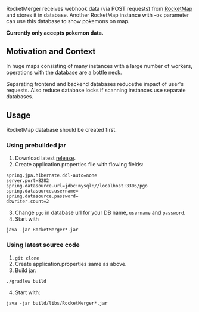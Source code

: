 RocketMerger receives webhook data (via POST requests) from
[RocketMap](https://github.com/RocketMap/RocketMap) and stores it in database.
Another RocketMap instance with -os parameter can use this database to show pokemons on map.

**Currently only accepts pokemon data.**
## Motivation and Context 
In huge maps consisting of many instances  with a large number of workers,
operations with the database are a bottle neck.

Separating frontend and backend databases reducethe impact of user's requests.
Also reduce database locks if scanning instances use separate databases.

## Usage
RocketMap database should be created first.
### Using prebuilded jar
1. Download latest [release](https://github.com/codename-art/RocketMerger/releases).
2. Create application.properties file with flowing fields:
```properties
spring.jpa.hibernate.ddl-auto=none
server.port=8282
spring.datasource.url=jdbc:mysql://localhost:3306/pgo
spring.datasource.username=
spring.datasource.password=
dbwriter.count=2
```
3. Change `pgo` in database url for your DB name, `username` and `password`.
4. Start with
```commandline
java -jar RocketMerger*.jar
```

### Using latest source code
1. `git clone`
2. Create application.properties same as above.
3. Build jar:
```commandline
./gradlew build
```
4. Start with:
```commandline
java -jar build/libs/RocketMerger*.jar
```